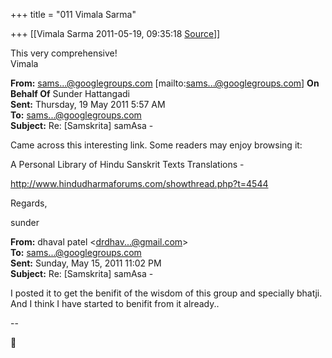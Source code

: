 +++
title = "011 Vimala Sarma"

+++
[[Vimala Sarma	2011-05-19, 09:35:18 [Source](https://groups.google.com/g/samskrita/c/HTgOtvKZEgg)]]



This very comprehensive!  
Vimala



**From:** [sams...@googlegroups.com]() \[mailto:[sams...@googlegroups.com]()\] **On Behalf Of** Sunder Hattangadi  
**Sent:** Thursday, 19 May 2011 5:57 AM  
**To:** [sams...@googlegroups.com]()  
**Subject:** Re: \[Samskrita\] samAsa -



Came across this interesting link. Some readers may enjoy browsing it:



A Personal Library of Hindu Sanskrit Texts Translations -



<http://www.hindudharmaforums.com/showthread.php?t=4544>







Regards,



sunder

  






**From:** dhaval patel \<[drdhav...@gmail.com]()\>  
**To:** [sams...@googlegroups.com]()  
**Sent:** Sunday, May 15, 2011 11:02 PM  
**Subject:** Re: \[Samskrita\] samAsa -  
  
  

I posted it to get the benifit of the wisdom of this group and specially bhatji.  
And I think I have started to benifit from it already..

--  



